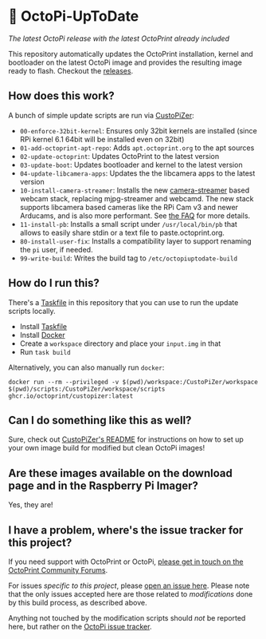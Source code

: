 # 🤖 OctoPi-UpToDate

*The latest OctoPi release with the latest OctoPrint already included*

This repository automatically updates the OctoPrint installation, kernel and bootloader on the latest OctoPi image
and provides the resulting image ready to flash. Checkout the [releases](https://github.com/OctoPrint/OctoPi-UpToDate/releases).

## How does this work?

A bunch of simple update scripts are run via [CustoPiZer](https://github.com/OctoPrint/CustoPiZer):

  * `00-enforce-32bit-kernel`: Ensures only 32bit kernels are installed (since RPi kernel 6.1 64bit will be installed even on 32bit)
  * `01-add-octoprint-apt-repo`: Adds `apt.octoprint.org` to the apt sources
  * `02-update-octoprint`: Updates OctoPrint to the latest version
  * `03-update-boot`: Updates bootloader and kernel to the latest version
  * `04-update-libcamera-apps`: Updates the the libcamera apps to the latest version
  * `10-install-camera-streamer`: Installs the new [camera-streamer](https://github.com/ayufan/camera-streamer) based webcam stack, replacing mjpg-streamer and webcamd. The new stack supports libcamera based cameras like the RPi Cam v3 and newer Arducams, and is also more performant. See [the FAQ](https://faq.octoprint.org/camera-streamer-config) for more details.
  * `11-install-pb`: Installs a small script under `/usr/local/bin/pb` that allows to easily share stdin or a text file to paste.octoprint.org.
  * `80-install-user-fix`: Installs a compatibility layer to support renaming the `pi` user, if needed.
  * `99-write-build`: Writes the build tag to `/etc/octopiuptodate-build`

## How do I run this?

There's a [Taskfile](https://taskfile.dev) in this repository that you can use to run the update scripts locally.

  - Install [Taskfile](https://taskfile.dev/installation/)
  - Install [Docker](https://www.docker.com/)
  - Create a `workspace` directory and place your `input.img` in that
  - Run `task build`

Alternatively, you can also manually run `docker`:

```
docker run --rm --privileged -v $(pwd)/workspace:/CustoPiZer/workspace $(pwd)/scripts:/CustoPiZer/workspace/scripts ghcr.io/octoprint/custopizer:latest
```

## Can I do something like this as well?

Sure, check out [CustoPiZer's README](https://github.com/OctoPrint/CustoPiZer) for
instructions on how to set up your own image build for modified but clean OctoPi images!

## Are these images available on the download page and in the Raspberry Pi Imager?

Yes, they are!

## I have a problem, where's the issue tracker for this project?

If you need support with OctoPrint or OctoPi, [please get in touch on the OctoPrint Community Forums](https://community.octoprint.org).

For issues *specific to this project*, please [open an issue here](https://github.com/OctoPrint/OctoPi-UpToDate/issues/new?template=bug_report.yml). Please note that the only issues accepted here are those related to *modifications* done by this build process, as described above.

Anything not touched by the modification scripts should *not* be reported here, but rather on the [OctoPi issue tracker](https://github.com/guysoft/OctoPi/issues).

